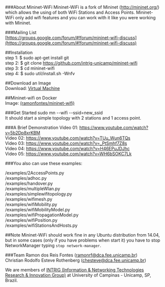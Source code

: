 ###About Mininet-WiFi
Mininet-WiFi is a fork of Mininet (http://mininet.org/) which allows the using of both WiFi Stations and Access Points. Mininet-WiFi only add wifi features and you can work with it like you were working with Mininet.          

###Mailing List  
[https://groups.google.com/forum/#!forum/mininet-wifi-discuss](https://groups.google.com/forum/#!forum/mininet-wifi-discuss)  
  
##Installation  
step 1: $ sudo apt-get install git  
step 2: $ git clone https://github.com/intrig-unicamp/mininet-wifi  
step 3: $ cd mininet-wifi  
step 4: $ sudo util/install.sh -Wnfv      

##Download an Image  
Download: [Virtual Machine](http://intrig.dca.fee.unicamp.br/index.php/projects/projects.html)    

##Mininet-wifi on Docker  
Image: [(ramonfontes/mininet-wifi)](https://registry.hub.docker.com/u/ramonfontes/mininet-wifi/)      
  
###Get Started
sudo mn --wifi --ssid=new_ssid  
It should start a simple topology with 2 stations and 1 access point. 

###A Brief Demonstration
Video 01: https://www.youtube.com/watch?v=5b2Dp8xrKBM  
Video 02: https://www.youtube.com/watch?v=TUu_Wun6TQs  
Video 03: https://www.youtube.com/watch?v=_PtSmhf7Z8s  
Video 04: https://www.youtube.com/watch?v=H46EPuJDJhc  
Video 05: https://www.youtube.com/watch?v=WH6bSOKC7Lk  
  
###You also can use these examples:   

/examples/2AccessPoints.py  
/examples/adhoc.py  
/examples/handover.py  
/examples/multipleWlan.py  
/examples/simplewifitopology.py  
/examples/wifimesh.py  
/examples/wifiMobility.py  
/examples/wifiMobilityModel.py  
/examples/wifiPropagationModel.py  
/examples/wifiPosition.py  
/examples/wifiStationsAndHosts.py  

##Note
Mininet-WiFi should work fine in any Ubuntu distribution from 14.04, but in some cases (only if you have problems when start it) you have to stop NetworkManager typing `stop network-manager`.  

###Team
Ramon dos Reis Fontes (ramonrf@dca.fee.unicamp.br)  
Christian Rodolfo Esteve Rothenberg (chesteve@dca.fee.unicamp.br)  

We are members of [INTRIG (Information & Networking Technologies Research & Innovation Group)](http://intrig.dca.fee.unicamp.br) at University of Campinas - Unicamp, SP, Brazil.


